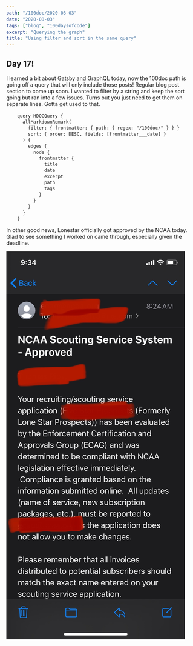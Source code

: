 ```yaml
---
path: "/100doc/2020-08-03"
date: "2020-08-03"
tags: ["blog", "100daysofcode"]
excerpt: "Querying the graph"
title: "Using filter and sort in the same query"
---
```


## Day 17!

I learned a bit about Gatsby and GraphQL today, now the 100doc path is going off a query that will only include those posts! Regular blog post section to come up soon. I wanted to filter by a string and keep the sort going but ran into a few issues. Turns out you just need to get them on separate lines. Gotta get used to that.

```
    query HDOCQuery {
      allMarkdownRemark(
        filter: { frontmatter: { path: { regex: "/100doc/" } } }
        sort: { order: DESC, fields: [frontmatter___date] }
      ) {
        edges {
          node {
            frontmatter {
              title
              date
              excerpt
              path
              tags
            }
          }
        }
      }
    }
```

In other good news, Lonestar officially got approved by the NCAA today. Glad to see something I worked on came through, especially given the deadline.

![Email of approval](https://raw.githubusercontent.com/ichbindev/ichbindev/master/src/img/blog/lonestar.jpeg)
